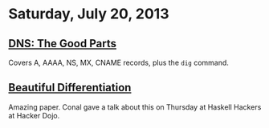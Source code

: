 # Saturday, July 20, 2013

## [DNS: The Good Parts](http://www.petekeen.net/dns-the-good-parts)

Covers A, AAAA, NS, MX, CNAME records, plus the `dig` command.

## [Beautiful Differentiation](/files/beautiful-differentiation-long.pdf)

Amazing paper. Conal gave a talk about this on Thursday at Haskell Hackers at
Hacker Dojo.
